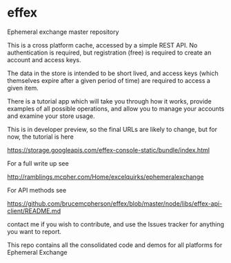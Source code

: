 # effex
Ephemeral exchange master repository

This is a cross platform cache, accessed by a simple REST API. No authentication is required, but registration (free) is required to create an account and access keys.

The data in the store is intended to be short lived, and access keys (which themselves expire after a given period of time) are required to access a given item. 

There is a tutorial app which will take you through how it works, provide examples of all possible operations, and allow you to manage your accounts and examine your store usage. 

This is in developer preview, so the final URLs are likely to change, but for now, the tutorial is here

https://storage.googleapis.com/effex-console-static/bundle/index.html

For a full write up see 

http://ramblings.mcpher.com/Home/excelquirks/ephemeralexchange

For API methods see

https://github.com/brucemcpherson/effex/blob/master/node/libs/effex-api-client/README.md

contact me if you wish to contribute, and use the Issues tracker for anything you want to report. 

This repo contains all the consolidated code and demos for all platforms for Ephemeral Exchange


